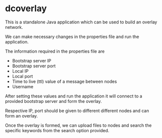 # dcoverlay
This is a standalone Java application which can be used to build an overlay network.

We can make necessary changes in the properties file and run the application.

The information required in the properties file are
  * Bootstrap server IP
  * Bootstrap server port
  * Local IP
  * Local port
  * Time to live (ttl) value of a message between nodes
  * Username
	
After setting these values and run the application it will connect to a provided bootstrap server
and form the overlay.

Respective IP, port should be given to different different nodes and can form an overlay.

Once the overlay is formed, we can upload files to nodes and search the specific keywords
from the search option provided. 
